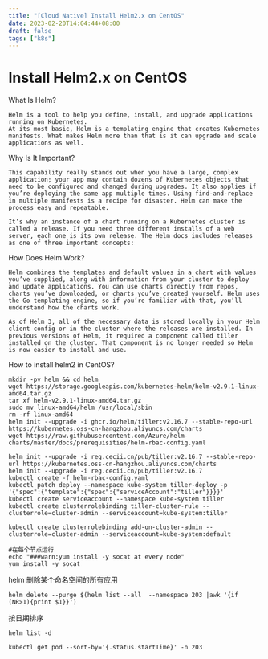 ```yaml
---
title: "[Cloud Native] Install Helm2.x on CentOS"
date: 2023-02-20T14:04:44+08:00
draft: false
tags: ["k8s"]
---
```

# Install Helm2.x on CentOS

What Is Helm?

    Helm is a tool to help you define, install, and upgrade applications running on Kubernetes. 
    At its most basic, Helm is a templating engine that creates Kubernetes manifests. What makes Helm more than that is it can upgrade and scale applications as well.

Why Is It Important?

    This capability really stands out when you have a large, complex application; your app may contain dozens of Kubernetes objects that need to be configured and changed during upgrades. It also applies if you’re deploying the same app multiple times. Using find-and-replace in multiple manifests is a recipe for disaster. Helm can make the process easy and repeatable.
    
    It’s why an instance of a chart running on a Kubernetes cluster is called a release. If you need three different installs of a web server, each one is its own release. The Helm docs includes releases as one of three important concepts:

How Does Helm Work?

    Helm combines the templates and default values in a chart with values you’ve supplied, along with information from your cluster to deploy and update applications. You can use charts directly from repos, charts you’ve downloaded, or charts you’ve created yourself. Helm uses the Go templating engine, so if you’re familiar with that, you’ll understand how the charts work.

    As of Helm 3, all of the necessary data is stored locally in your Helm client config or in the cluster where the releases are installed. In previous versions of Helm, it required a component called tiller installed on the cluster. That component is no longer needed so Helm is now easier to install and use.

How to install helm2 in CentOS?

```
mkdir -pv helm && cd helm
wget https://storage.googleapis.com/kubernetes-helm/helm-v2.9.1-linux-amd64.tar.gz
tar xf helm-v2.9.1-linux-amd64.tar.gz
sudo mv linux-amd64/helm /usr/local/sbin
rm -rf linux-amd64
helm init --upgrade -i ghcr.io/helm/tiller:v2.16.7 --stable-repo-url https://kubernetes.oss-cn-hangzhou.aliyuncs.com/charts
wget https://raw.githubusercontent.com/Azure/helm-charts/master/docs/prerequisities/helm-rbac-config.yaml
```
```
helm init --upgrade -i reg.cecii.cn/pub/tiller:v2.16.7 --stable-repo-url https://kubernetes.oss-cn-hangzhou.aliyuncs.com/charts
helm init --upgrade -i reg.cecii.cn/pub/tiller:v2.16.7
kubectl create -f helm-rbac-config.yaml
kubectl patch deploy --namespace kube-system tiller-deploy -p '{"spec":{"template":{"spec":{"serviceAccount":"tiller"}}}}'
kubectl create serviceaccount --namespace kube-system tiller
kubectl create clusterrolebinding tiller-cluster-rule --clusterrole=cluster-admin --serviceaccount=kube-system:tiller

kubectl create clusterrolebinding add-on-cluster-admin --clusterrole=cluster-admin --serviceaccount=kube-system:default

#在每个节点运行
echo "###warn:yum install -y socat at every node"
yum install -y socat
```

helm 删除某个命名空间的所有应用

```
helm delete --purge $(helm list --all  --namespace 203 |awk '{if (NR>1){print $1}}')
```

按日期排序

```
helm list -d 

kubectl get pod --sort-by='{.status.startTime}' -n 203
```